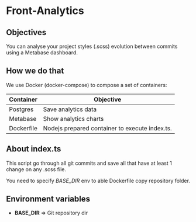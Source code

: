 # Front-Analytics

## Objectives

You can analyse your project styles (.scss) evolution between commits using a Metabase dashboard.

## How we do that

We use Docker (docker-compose) to compose a set of containers:

| Container     | Objective                                        |
| ------------- | ----------------------------------------------   |
| Postgres      | Save analytics data                              |
| Metabase      | Show analytics charts                            |
| Dockerfile    | Nodejs prepared container to execute index.ts.   |


## About index.ts

This script go through all git commits and save all that have at least 1 change on any .scss file.


You need to specify *BASE_DIR* env to able Dockerfile copy repository folder.

## Environment variables

- **BASE_DIR** => Git repository dir